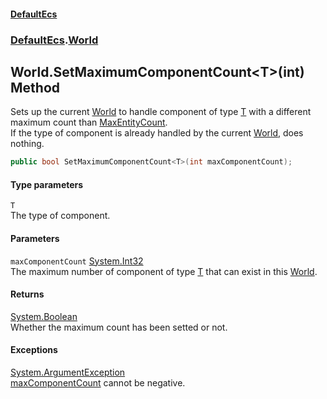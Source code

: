 #### [DefaultEcs](./index.md 'index')
### [DefaultEcs](./DefaultEcs.md 'DefaultEcs').[World](./DefaultEcs-World.md 'DefaultEcs.World')
## World.SetMaximumComponentCount&lt;T&gt;(int) Method
Sets up the current [World](./DefaultEcs-World.md 'DefaultEcs.World') to handle component of type [T](#DefaultEcs-World-SetMaximumComponentCount-T-(int)-T 'DefaultEcs.World.SetMaximumComponentCount&lt;T&gt;(int).T') with a different maximum count than [MaxEntityCount](./DefaultEcs-World-MaxEntityCount.md 'DefaultEcs.World.MaxEntityCount').  
If the type of component is already handled by the current [World](./DefaultEcs-World.md 'DefaultEcs.World'), does nothing.  
```C#
public bool SetMaximumComponentCount<T>(int maxComponentCount);
```
#### Type parameters
<a name='DefaultEcs-World-SetMaximumComponentCount-T-(int)-T'></a>
`T`  
The type of component.  
  
#### Parameters
<a name='DefaultEcs-World-SetMaximumComponentCount-T-(int)-maxComponentCount'></a>
`maxComponentCount` [System.Int32](https://docs.microsoft.com/en-us/dotnet/api/System.Int32 'System.Int32')  
The maximum number of component of type [T](#DefaultEcs-World-SetMaximumComponentCount-T-(int)-T 'DefaultEcs.World.SetMaximumComponentCount&lt;T&gt;(int).T') that can exist in this [World](./DefaultEcs-World.md 'DefaultEcs.World').  
  
#### Returns
[System.Boolean](https://docs.microsoft.com/en-us/dotnet/api/System.Boolean 'System.Boolean')  
Whether the maximum count has been setted or not.  
#### Exceptions
[System.ArgumentException](https://docs.microsoft.com/en-us/dotnet/api/System.ArgumentException 'System.ArgumentException')  
[maxComponentCount](#DefaultEcs-World-SetMaximumComponentCount-T-(int)-maxComponentCount 'DefaultEcs.World.SetMaximumComponentCount&lt;T&gt;(int).maxComponentCount') cannot be negative.  
